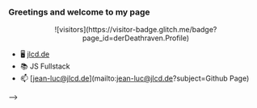### Greetings and welcome to my page 
<p align="center">
  ![visitors](https://visitor-badge.glitch.me/badge?page_id=derDeathraven.Profile)
</p>


- 🖥️ [jlcd.de](https://jlcd.de)
- 📚 JS Fullstack
- 📫 [jean-luc@jlcd.de](mailto:jean-luc@jlcd.de?subject=Github Page)

-->
